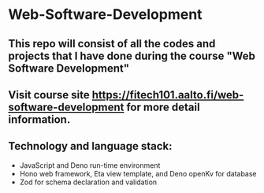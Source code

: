 # Web-Software-Development
## This repo will consist of all the codes and projects that I have done during the course "Web Software Development"
## Visit course site https://fitech101.aalto.fi/web-software-development for more detail information.

## Technology and language stack:
  - JavaScript and Deno run-time environment
  - Hono web framework, Eta view template, and Deno openKv for database
  - Zod for schema declaration and validation
